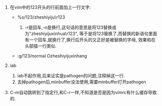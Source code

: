 1. 在vim中的123开头的行前面加上一行文字:
	- %s/123/zheshiyiju\r123
		1. -r是回车,-n是换行,这句话的意思是将123替换成为"zheshiyijuxinhua\r123",
		等于是将123替换了,而替换的新语句里面有一个回车,就换行了,换行后开头的又正好是被替换的字母,
		效果和在头部插一行类似.

	- :g/123/normal Ozheshiyijuxinhang

2. iab
	1. iab不起作用,后来证实是pathogen的问题,注释掉这一行.
	2. 去掉pathogen后,minbuffer没法使用,需要minbuffer打开pathogen

3. C-m自动跳转到了指定行,和C-r一样,不知道是否是因为vimrc有什么缓存导致的.
